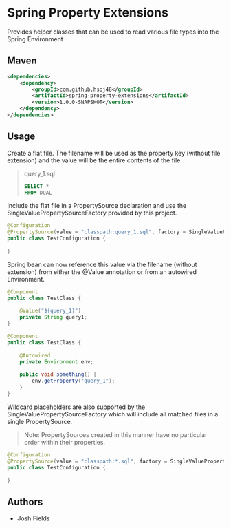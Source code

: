 # Spring Property Extensions
Provides helper classes that can be used to read various file types into the Spring Environment

## Maven

```xml
<dependencies>
    <dependency>
        <groupId>com.github.hsoj48</groupId>
        <artifactId>spring-property-extensions</artifactId>
        <version>1.0.0-SNAPSHOT</version>
    </dependency>
</dependencies>
```

## Usage

Create a flat file.  The filename will be used as the property key (without file extension) and the value will be the entire contents of the file.

>query_1.sql
>```sql
>SELECT *
>FROM DUAL
>```

Include the flat file in a PropertySource declaration and use the SingleValuePropertySourceFactory provided by this project.
```java
@Configuration
@PropertySource(value = "classpath:query_1.sql", factory = SingleValuePropertySourceFactory.class)
public class TestConfiguration {
    
}
```

Spring bean can now reference this value via the filename (without extension) from either the @Value annotation or from an autowired Environment.
```java
@Component
public class TestClass {
    
    @Value("${query_1}")
    private String query1;
}
```

```java
@Component
public class TestClass {
    
    @Autowired
    private Environment env;
    
    public void something() {
        env.getProperty("query_1");
    }
}
```

Wildcard placeholders are also supported by the SingleValuePropertySourceFactory which will include all matched files in a single PropertySource.  

>Note: PropertySources created in this manner have no particular order within their properties.
```java
@Configuration
@PropertySource(value = "classpath:*.sql", factory = SingleValuePropertySourceFactory.class)
public class TestConfiguration {
    
}
```

## Authors

- Josh Fields